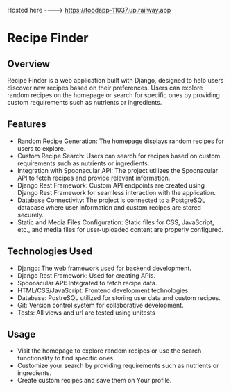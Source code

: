 Hosted here ----> https://foodapp-11037.up.railway.app

# **Recipe Finder**
## **Overview**

Recipe Finder is a web application built with Django, designed to help users discover new recipes based on their preferences. Users can explore random recipes on the homepage or search for specific ones by providing custom requirements such as nutrients or ingredients.

## **Features**

- Random Recipe Generation: The homepage displays random recipes for users to explore.
- Custom Recipe Search: Users can search for recipes based on custom requirements such as nutrients or ingredients.
- Integration with Spoonacular API: The project utilizes the Spoonacular API to fetch recipes and provide relevant information.
- Django Rest Framework: Custom API endpoints are created using Django Rest Framework for seamless interaction with the application.
- Database Connectivity: The project is connected to a PostgreSQL database where user information and custom recipes are stored securely.
- Static and Media Files Configuration: Static files for CSS, JavaScript, etc., and media files for user-uploaded content are properly configured.

## **Technologies Used**

- Django: The web framework used for backend development.
- Django Rest Framework: Used for creating APIs.
- Spoonacular API: Integrated to fetch recipe data.
- HTML/CSS/JavaScript: Frontend development technologies.
- Database: PostreSQL utilized for storing user data and custom recipes.
- Git: Version control system for collaborative development.
- Tests: All views and url are tested using unitests 

## **Usage**

- Visit the homepage to explore random recipes or use the search functionality to find specific ones.
- Customize your search by providing requirements such as nutrients or ingredients.
- Create custom recipes and save them on Your profile.
  
